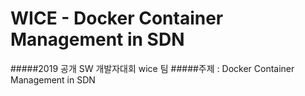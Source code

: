 # WICE - Docker Container Management in SDN

#####2019 공개 SW 개발자대회 wice 팀
#####주제 : Docker Container Management in SDN

